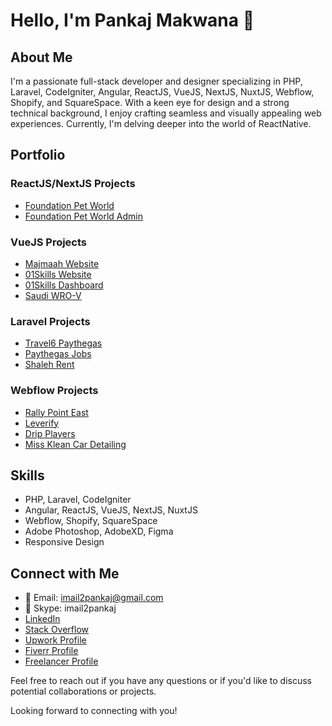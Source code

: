 # Hello, I'm Pankaj Makwana 👋

## About Me
I'm a passionate full-stack developer and designer specializing in PHP, Laravel, CodeIgniter, Angular, ReactJS, VueJS, NextJS, NuxtJS, Webflow, Shopify, and SquareSpace. With a keen eye for design and a strong technical background, I enjoy crafting seamless and visually appealing web experiences. Currently, I'm delving deeper into the world of ReactNative.

## Portfolio

### ReactJS/NextJS Projects
- [Foundation Pet World](https://foundationpetworld.com/)
- [Foundation Pet World Admin](https://admin.foundationpetworld.com/)

### VueJS Projects
- [Majmaah Website](https://majmaah.01skills.com/web/)
- [01Skills Website](https://01skills.com/)
- [01Skills Dashboard](https://01skills.com/dashboard/)
- [Saudi WRO-V](https://saudi.wro-v.com/web/)

### Laravel Projects
- [Travel6 Paythegas](https://travel6.paythegas.com/)
- [Paythegas Jobs](https://jobs.paythegas.com/)
- [Shaleh Rent](https://shaleh.rent/)

### Webflow Projects
- [Rally Point East](https://rallypointeast.com/)
- [Leverify](https://www.getleverify.com/)
- [Drip Players](https://www.dripplayers.com/)
- [Miss Klean Car Detailing](https://www.misskleancardetailing.com/)

## Skills
- PHP, Laravel, CodeIgniter
- Angular, ReactJS, VueJS, NextJS, NuxtJS
- Webflow, Shopify, SquareSpace
- Adobe Photoshop, AdobeXD, Figma
- Responsive Design

## Connect with Me
- 📧 Email: imail2pankaj@gmail.com
- 💬 Skype: imail2pankaj
- [LinkedIn](https://www.linkedin.com/in/the-pankaj-makwana/)
- [Stack Overflow](https://stackoverflow.com/users/2613552/pankaj-makwana)
- [Upwork Profile](https://www.upwork.com/freelancers/~0166b9147d25ba756b)
- [Fiverr Profile](https://www.fiverr.com/imail2pankaj)
- [Freelancer Profile](https://www.freelancer.in/u/imail2pankaj)

Feel free to reach out if you have any questions or if you'd like to discuss potential collaborations or projects.

Looking forward to connecting with you!
